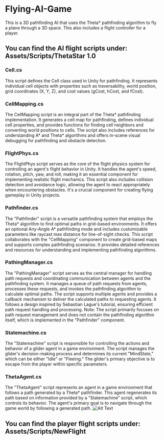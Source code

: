 # Flying-AI-Game
This is a 3D pathfinding AI that uses the Theta* pathfinding algorithm to fly a plane through a 3D space. This also includes a flight controller for a player.
## You can find the AI flight scripts under: Assets/Scripts/ThetaStar 1.0
### Cell.cs
This script defines the Cell class used in Unity for pathfinding. It represents individual cell objects with properties such as traversability, world position, grid coordinates (X, Y, Z), and cost values (gCost, hCost, and fCost). 
### CellMapping.cs
The CellMapping script is an integral part of the Theta* pathfinding implementation. It generates a cell map for pathfinding, defines individual cell properties, and provides functions for finding cell neighbors and converting world positions to cells. The script also includes references for understanding A* and Theta* algorithms and offers in-scene visual debugging for pathfinding and obstacle detection.
### FlightPhys.cs
The FlightPhys script serves as the core of the flight physics system for controlling an agent's flight behavior in Unity. It handles the agent's speed, rotation, pitch, yaw, and roll, making it an essential component for implementing realistic flight mechanics. This script also includes collision detection and avoidance logic, allowing the agent to react appropriately when encountering obstacles. It's a crucial component for creating flying gameplay in Unity projects.
### Pathfinder.cs
The "Pathfinder" script is a versatile pathfinding system that employs the Theta* algorithm to find optimal paths in grid-based environments. It offers an optional Any-Angle A* pathfinding mode and includes customizable parameters like raycast max distance for line-of-sight checks. This script collaborates with the "CellMapping" component to create grid-based maps and supports complex pathfinding scenarios. It provides detailed references and resources for understanding and implementing pathfinding algorithms.
### PathingManager.cs
The "PathingManager" script serves as the central manager for handling path requests and coordinating communication between agents and the pathfinding system. It manages a queue of path requests from agents, processes these requests, and invokes the pathfinding algorithm to calculate optimal paths. The script supports multiple agents and provides a callback mechanism to deliver the calculated paths to requesting agents. It follows a design inspired by Sebastian Lague's tutorial, ensuring efficient path request handling and processing.
Note: The script primarily focuses on path request management and does not contain the pathfinding algorithm itself, which is implemented in the "Pathfinder" component.
### Statemachine.cs
The "Statemachine" script is responsible for controlling the actions and behavior of a glider agent in a game environment. The script manages the glider's decision-making process and determines its current "MindState," which can be either "Idle" or "Fleeing." The glider's primary objective is to escape from the player within specific parameters.
### ThetaAgent.cs
The "ThetaAgent" script represents an agent in a game environment that follows a path generated by a Theta* pathfinder. This agent regenerates its path based on information provided by a "Statemachine" script, which controls its behavior. The agent's primary goal is to navigate through the game world by following a generated path.
![Alt Text](https://static.wixstatic.com/media/eb8edf_7f769e5c1d4a4ecd8a0057f32ebf9463~mv2.gif)
## You can find the player flight scripts under: Assets/Scripts/NewFlight
